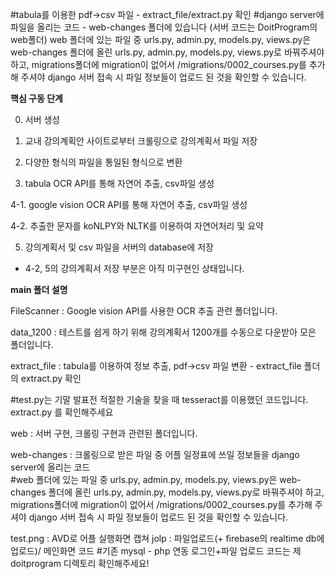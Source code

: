 #tabula를 이용한 pdf->csv 파일 - extract_file/extract.py 확인
#django server에 파일을 올리는 코드  - web-changes 폴더에 있습니다 (서버 코드는 DoitProgram의 web폴더)
web 폴더에 있는 파일 중 urls.py, admin.py, models.py, views.py은 web-changes 폴더에 올린 urls.py, admin.py, models.py, views.py로 바꿔주셔야 하고, migrations폴더에 migration이 없어서 /migrations/0002_courses.py를 추가해 주셔야 
django 서버 접속 시 파일 정보들이 업로드 된 것을 확인할 수 있습니다.


**핵심 구동 단계**

0. 서버 생성

1. 교내 강의계획안 사이트로부터 크롤링으로 강의계획서 파일 저장

2. 다양한 형식의 파일을 통일된 형식으로 변환

3. tabula OCR API를 통해 자연어 추출, csv파일 생성

4-1. google vision OCR API를 통해 자연어 추출, csv파일 생성

4-2. 추출한 문자를 koNLPY와 NLTK를 이용하여 자연어처리 및 요약

5. 강의계획서 및 csv 파일을 서버의 database에 저장

* 4-2, 5의 강의계획서 저장 부분은 아직 미구현인 상태입니다.


**main 폴더 설명**

FileScanner : Google vision API를 사용한 OCR 추출 관련 폴더입니다. 

data_1200 : 테스트를 쉽게 하기 위해 강의계획서 1200개를 수동으로 다운받아 모은 폴더입니다.

extract_file : tabula를 이용하여 정보 추출, pdf->csv 파일 변환 - extract_file 폴더의 extract.py 확인

#test.py는 기말 발표전 적절한 기술을 찾을 때 tesseract를 이용했던 코드입니다. extract.py 를 확인해주세요

web : 서버 구현, 크롤링 구현과 관련된 폴더입니다.

web-changes : 크롤링으로 받은 파일 중 어플 일정표에 쓰일 정보들을 django server에 올리는 코드  
#web 폴더에 있는 파일 중 urls.py, admin.py, models.py, views.py은 web-changes 폴더에 올린 
urls.py, admin.py, models.py, views.py로 바꿔주셔야 하고, migrations폴더에 migration이 없어서 /migrations/0002_courses.py를 추가해 주셔야 django 서버 접속 시 파일 정보들이 업로드 된 것을 확인할 수 있습니다.

test.png : AVD로 어플 실행화면 캡쳐
jolp : 파일업로드(+ firebase의 realtime db에 업로드)/ 메인화면 코드
#기존 mysql - php 연동 로그인+파일 업로드 코드는 제 doitprogram 디렉토리 확인해주세요!
